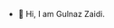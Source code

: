 - 👋 Hi, I am Gulnaz Zaidi.


<!---
GulZaidi/GulZaidi is a ✨ special ✨ repository because its `README.md` (this file) appears on your GitHub profile.
You can click the Preview link to take a look at your changes.
--->
